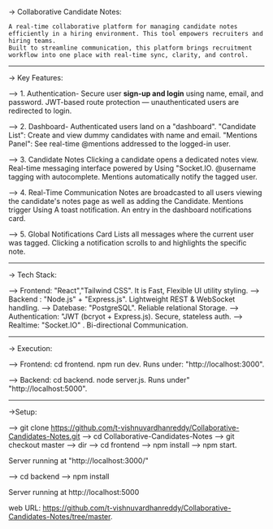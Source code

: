 -> Collaborative Candidate Notes:

	A real-time collaborative platform for managing candidate notes efficiently in a hiring environment. This tool empowers recruiters and hiring teams.
	Built to streamline communication, this platform brings recruitment workflow into one place with real-time sync, clarity, and control.


---------------------------------------------------------------------------------------------------------------

-> Key Features:

--> 1. Authentication-
 	Secure user **sign-up and login** using name, email, and password.
 	JWT-based route protection — unauthenticated users are redirected to login.
  
--> 2. Dashboard-
   	Authenticated users land on a "dashboard".
	"Candidate List": Create and view dummy candidates with name and email.
	"Mentions Panel": See real-time @mentions addressed to the logged-in user.

--> 3. Candidate Notes
	 Clicking a candidate opens a dedicated notes view.
	 Real-time messaging interface powered by Using "Socket.IO.
	 @username tagging with autocomplete.
	 Mentions automatically notify the tagged user.

--> 4. Real-Time Communication
	 Notes are broadcasted to all users viewing the candidate's notes page as well as adding the Candidate.
	 Mentions trigger Using A toast notification.
  	 An entry in the dashboard notifications card.

--> 5. Global Notifications Card
	 Lists all messages where the current user was tagged.
	 Clicking a notification scrolls to and highlights the specific note.

-------------------------------------------------------------------------------------------------

-> Tech Stack:

--> Frontend: "React","Tailwind CSS". It is Fast, Flexible UI utility styling.
--> Backend : "Node.js" + "Express.js".  Lightweight REST & WebSocket handling.
--> Datebase: "PostgreSQL". Reliable relational Storage.
--> Authentication: "JWT (bcryot + Express.js). Secure, stateless auth.
--> Realtime: "Socket.IO" . Bi-directional Communication.
     

---------------------------------------------------------------------------------------------------	

-> Execution:

--> Frontend: cd frontend.
	      npm run dev.
	      Runs under: "http://localhost:3000".

--> Backend: cd backend.
	     node server.js.
	     Runs under" "http://localhost:5000".



---------------------------------------------------------------------------------------------------

->Setup:

--> git clone https://github.com/t-vishnuvardhanreddy/Collaborative-Candidates-Notes.git
--> cd Collaborative-Candidates-Notes
--> git checkout master
--> dir
--> cd frontend 
--> npm install
--> npm start.

Server running at "http://localhost:3000/"


--> cd backend
--> npm install

Server running at http://localhost:5000


web URL: https://github.com/t-vishnuvardhanreddy/Collaborative-Candidates-Notes/tree/master.
